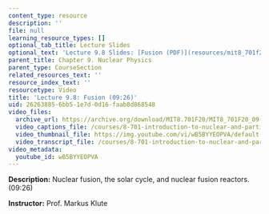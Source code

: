 ```yaml
---
content_type: resource
description: ''
file: null
learning_resource_types: []
optional_tab_title: Lecture Slides
optional_text: 'Lecture 9.8 Slides: [Fusion (PDF)](resources/mit8_701f20_lec9-8)'
parent_title: Chapter 9. Nuclear Physics
parent_type: CourseSection
related_resources_text: ''
resource_index_text: ''
resourcetype: Video
title: 'Lecture 9.8: Fusion (09:26)'
uid: 26263885-6bb5-1e7d-0d16-faab8d868548
video_files:
  archive_url: https://archive.org/download/MIT8.701F20/MIT8_701F20_09-08_fusion_300k.mp4
  video_captions_file: /courses/8-701-introduction-to-nuclear-and-particle-physics-fall-2020/fd59a9fdf02051d3894dec9c1a9bb4e2_wB5BYYEOPVA.vtt
  video_thumbnail_file: https://img.youtube.com/vi/wB5BYYEOPVA/default.jpg
  video_transcript_file: /courses/8-701-introduction-to-nuclear-and-particle-physics-fall-2020/75c5b6374f91621257ddf60f559ff9f3_wB5BYYEOPVA.pdf
video_metadata:
  youtube_id: wB5BYYEOPVA
---
```


**Description:** Nuclear fusion, the solar cycle, and nuclear fusion reactors. (09:26)

**Instructor:** Prof. Markus Klute